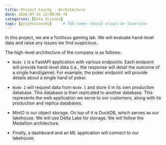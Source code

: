 ```yaml
---
title: Project Cauchy - Architecture
date: 2024-07-14 12:00:00 +8
categories: [Data Science]
tags: [projectcauchy]     # TAG names should always be lowercase
---
```


In this project, we are a fictitious gaming lab. We will evaluate hand-level data and raise any issues we find suspicious.

The high-level architecture of the company is as follows:

- `Node 1` is a FastAPI application with various endpoints. Each endpoint will provide hand-level data (i.e., the response will detail the outcome of a single hand/game). For example, the poker endpoint will provide details about a single hand of poker.

- `Node 2` will request data from `Node 1` and store it in its own production database. This database is then replicated to another database. This represents the web application we serve to our customers, along with its production and replica databases.

- MinIO is our object storage. On top of it is DuckDB, which serves as our lakehouse. We will use Delta Lake for storage. We will follow the Medallion architecture.

- Finally, a dashboard and an ML application will connect to our lakehouse.
